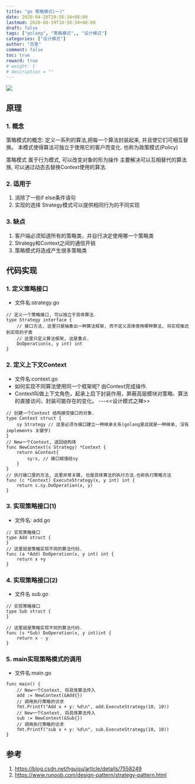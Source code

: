 ```yaml
---
title: "go 策略模式(一)"
date: 2020-04-26T19:58:34+08:00
lastmod: 2020-08-19T10:58:34+08:00
draft: false
tags: ["golang", "策略模式",, "设计模式"]
categories: ["设计模式"]
author: "百里"
comment: false
toc: true
reward: true
# weight: 1
# description = ""
---
```


![](http://img.sgfoot.com/b/20200426201610.png?imageslim)

## 原理

### 1. 概念
 策略模式的概念: 定义一系列的算法,把每一个算法封装起来, 并且使它们可相互替换。
 本模式使得算法可独立于使用它的客户而变化. 也称为政策模式(Policy)

 策略模式 属于行为模式, 可以改变对象的形为操作
 主要解决可以互相替代的算法族, 可以通过动态去替换Context使用的算法.

### 2. 适用于
 1. 消除了一些if else条件语句
 2. 实现的选择 Strategy模式可以提供相同行为的不同实现

### 3. 缺点
 1. 客户端必须知道所有的策略类，并自行决定使用哪一个策略类
 2. Strategy和Context之间的通信开销
 3. 策略模式将造成产生很多策略类

## 代码实现
### 1. 定义策略接口
- 文件名:strategy.go
```
// 定义一个策略接口, 可以独立于具体算法.
type Strategy interface {
	// 接口方法, 这里只是抽象出一种算法框架, 而不定义具体使用哪种算法, 将实现推迟到实现的子类
	// 这里只定义算法框架, 这是重点.
	DoOperation(x, y int) int
}
```
### 2. 定义上下文Context
- 文件名:context.go
- 如何实现不同算法使用同一个框架呢? 由Context完成操作.
- Context叫做上下文角色，起承上启下封装作用，屏蔽高层模块对策略、算法的直接访问，封装可能存在的变化。 ---<<设计模式之禅>>
```
// 创建一个Context 结构接受接口的对象.
type Context struct {
	sy Strategy // 这里必须与接口建立一种继承关系(golang里这就是一种继承, 没有 implements 关键字)
}
// New一个Context, 返回结构体
func NewContext(s Strategy) *Context {
	return &Context{
		sy:s, // 接口赋值给sy
	}
}
// 执行接口里的方法, 这里非常关键, 也是具体算法的执行方法.也称执行策略方法
func (c *Context) ExecuteStrategy(x, y int) int {
	return c.sy.DoOperation(x, y)
}
```

### 3. 实现策略接口(1)
- 文件名: add.go
```
// 实现策略接口
type Add struct {
}
// 这里就是策略实现不同的算法代码.
func (a *Add) DoOperation(x, y int) int {
	return x +y
}
```

### 4. 实现策略接口(2)
- 文件名 sub.go
```
// 实现策略接口
type Sub struct {
}

// 这里就是策略实现不同的算法代码.
func (s *Sub) DoOperation(x, y int)int {
	return x - y
}

```

### 5. main实现策略模式的调用
- 文件名:main.go
```
func main() {
	// New一个Context, 将具体算法传入
	add := NewContext(&Add{})
	// 调用执行策略的访求
	fmt.Printf("Add x + y: %d\n", add.ExecuteStrategy(10, 10))
	// New一个Context, 将具体算法传入
	sub := NewContext(&Sub{})
	// 调用执行策略的访求
	fmt.Printf("sub x + y: %d\n", sub.ExecuteStrategy(10, 10))
}
```

## 参考
 1. https://blog.csdn.net/hguisu/article/details/7558249
 2. https://www.runoob.com/design-pattern/strategy-pattern.html
